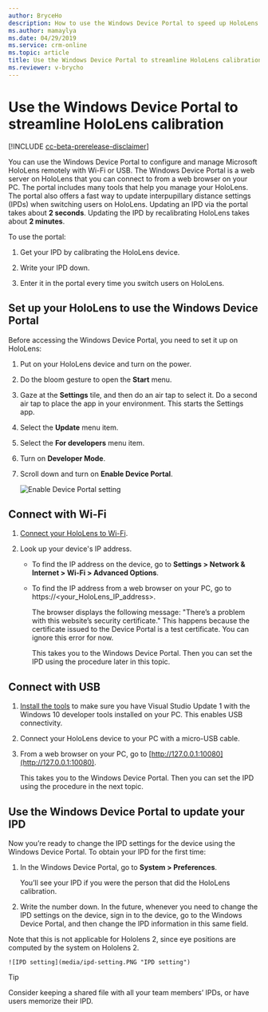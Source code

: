 ```yaml
---
author: BryceHo
description: How to use the Windows Device Portal to speed up HoloLens calibration when working with Dynamics 365 Guides in preview
ms.author: mamaylya
ms.date: 04/29/2019
ms.service: crm-online
ms.topic: article
title: Use the Windows Device Portal to streamline HoloLens calibration
ms.reviewer: v-brycho
---
```


# Use the Windows Device Portal to streamline HoloLens calibration

[!INCLUDE [cc-beta-prerelease-disclaimer](../includes/cc-beta-prerelease-disclaimer.md)]
 
You can use the Windows Device Portal to configure and manage Microsoft HoloLens remotely with Wi-Fi or USB. The Windows Device Portal is a web server on HoloLens that you can connect to from a web browser on your PC. The portal includes many tools that help you manage your HoloLens. The portal also offers a fast way to update interpupillary distance settings (IPDs) when switching users on HoloLens. Updating an IPD via the portal takes about **2 seconds**. Updating the IPD by recalibrating HoloLens takes about **2 minutes**.

To use the portal:

1. Get your IPD by calibrating the HoloLens device. 

2. Write your IPD down.

3. Enter it in the portal every time you switch users on HoloLens. 

## Set up your HoloLens to use the Windows Device Portal

Before accessing the Windows Device Portal, you need to set it up on HoloLens:

1.	Put on your HoloLens device and turn on the power.

2.	Do the bloom gesture to open the **Start** menu.

3.	Gaze at the **Settings** tile, and then do an air tap to select it. Do a second air tap to place the app in your environment. This starts the Settings app.

4.	Select the **Update** menu item.

5.	Select the **For developers** menu item.

6.	Turn on **Developer Mode**.

7.	Scroll down and turn on **Enable Device Portal**.

    ![Enable Device Portal setting](media/developers-settings.PNG "Enable Device Portal setting")
 
## Connect with Wi-Fi

1.	[Connect your HoloLens to Wi-Fi](https://docs.microsoft.com/windows/mixed-reality/connecting-to-wi-fi-on-hololens).

2.	Look up your device's IP address.

    - To find the IP address on the device, go to **Settings > Network & Internet > Wi-Fi > Advanced Options**.
    
    - To find the IP address from a web browser on your PC, go to https://<your_HoloLens_IP_address>.
    
      The browser displays the following message: "There’s a problem with this website’s security certificate." This happens because the certificate issued to the Device Portal is a test certificate. You can ignore this error for now.

      This takes you to the Windows Device Portal. Then you can set the IPD using the procedure later in this topic.

## Connect with USB

1.	[Install the tools](https://docs.microsoft.com/windows/mixed-reality/install-the-tools) to make sure you have Visual Studio Update 1 with the Windows 10 developer tools installed on your PC. This enables USB connectivity.

2.	Connect your HoloLens device to your PC with a micro-USB cable.

3.	From a web browser on your PC, go to [http://127.0.0.1:10080](http://127.0.0.1:10080).

    This takes you to the Windows Device Portal. Then you can set the IPD using the procedure in the next topic.

## Use the Windows Device Portal to update your IPD

Now you’re ready to change the IPD settings for the device using the Windows Device Portal. To obtain your IPD for the first time:

1.	In the Windows Device Portal, go to **System > Preferences**. 

    You’ll see your IPD if you were the person that did the HoloLens calibration.

2.	Write the number down. In the future, whenever you need to change the IPD settings on the device, sign in to the device, go to the Windows Device Portal, and then change the IPD information in this same field. 

Note that this is not applicable for Hololens 2, since eye positions are computed by the system on Hololens 2.

    ![IPD setting](media/ipd-setting.PNG "IPD setting")
 
> [!TIP]
> Consider keeping a shared file with all your team members’ IPDs, or have users memorize their IPD. 


